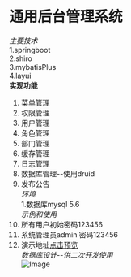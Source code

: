 # 通用后台管理系统  
*主要技术*  
1.springboot  
2.shiro  
3.mybatisPlus  
4.layui  
**实现功能**  
1. 菜单管理  
2. 权限管理  
3. 用户管理   
4. 角色管理   
5. 部门管理    
6. 缓存管理  
7. 日志管理  
8. 数据库管理--使用druid  
9. 发布公告  
*环境*  
1.数据库mysql 5.6  
*示例和使用*
1. 所有用户初始密码123456    
2. 系统管理员admin 密码123456  
3. 演示地址[点击预览](moyu.imoonfish.com:8887)  
*数据库设计--供二次开发使用*  
![Image](https://github.com/yorkmass/yorkmassAdminMs/blob/master/%E6%95%B0%E6%8D%AE%E5%BA%93%E8%AE%BE%E8%AE%A1.png)  



